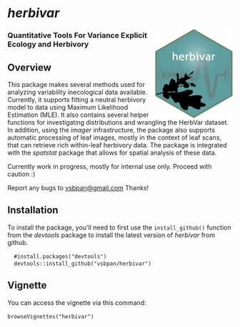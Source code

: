# *herbivar*
<img src="man/figures/logo.png" align="right" height="200"/>

### Quantitative Tools For Variance Explicit Ecology and Herbivory



## Overview 

This package makes several methods used for analyzing variability inecological data available. Currently, it supports fitting a neutral herbivory model to data using Maximum Likelihood Estimation (MLE). It also contains several helper functions for investigating distributions and wrangling the HerbVar dataset. In addition, using the *imager* infrastructure, the package also supports automatic processing of leaf images, mostly in the context of leaf scans, that can retrieve rich within-leaf herbivory data. The package is integrated with the *spatstat* package that allows for spatial analysis of these data. 
    
Currently work in progress, mostly for internal use only. Proceed with caution :)

Report any bugs to vsbpan@gmail.com Thanks!

## Installation

To install the package, you'll need to first use the `install_github()` function from the *devtools* package to install the latest version of *herbivar* from github. 


```{r}
  #install.packages("devtools")
  devtools::install_github("vsbpan/herbivar")
```
## Vignette

You can access the vignette via this command:

```{r}
browseVignettes("herbivar")
```


